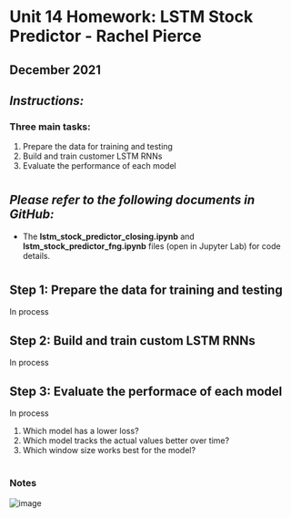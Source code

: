 # Unit 14 Homework: LSTM Stock Predictor - Rachel Pierce
## December 2021

## *Instructions:*
### Three main tasks:
1. Prepare the data for training and testing
2. Build and train customer LSTM RNNs
3. Evaluate the performance of each model

#
## *Please refer to the following documents in GitHub:*
- The **lstm_stock_predictor_closing.ipynb** and **lstm_stock_predictor_fng.ipynb** files (open in Jupyter Lab) for code details.

#

## Step 1: Prepare the data for training and testing
In process
## Step 2: Build and train custom LSTM RNNs
In process
## Step 3: Evaluate the performace of each model
In process
1. Which model has a lower loss?  
2. Which model tracks the actual values better over time?
3. Which window size works best for the model?

#

### Notes  

![image](./images/deep-learning.jpg)   

